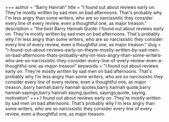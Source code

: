 +++
author = "Barry Hannah"
title = "I found out about reviews early on. They're mostly written by sad men on bad afternoons. That's probably why I'm less angry than some writers, who are so narcissistic they consider every line of every review, even a thoughtful one, as major treason."
description = "the best Barry Hannah Quote: I found out about reviews early on. They're mostly written by sad men on bad afternoons. That's probably why I'm less angry than some writers, who are so narcissistic they consider every line of every review, even a thoughtful one, as major treason."
slug = "i-found-out-about-reviews-early-on-theyre-mostly-written-by-sad-men-on-bad-afternoons-thats-probably-why-im-less-angry-than-some-writers-who-are-so-narcissistic-they-consider-every-line-of-every-review-even-a-thoughtful-one-as-major-treason"
keywords = "I found out about reviews early on. They're mostly written by sad men on bad afternoons. That's probably why I'm less angry than some writers, who are so narcissistic they consider every line of every review, even a thoughtful one, as major treason.,barry hannah,barry hannah quotes,barry hannah quote,barry hannah sayings,barry hannah saying,quotes, sayings,quote, saying, motivation"
+++
I found out about reviews early on. They're mostly written by sad men on bad afternoons. That's probably why I'm less angry than some writers, who are so narcissistic they consider every line of every review, even a thoughtful one, as major treason.
